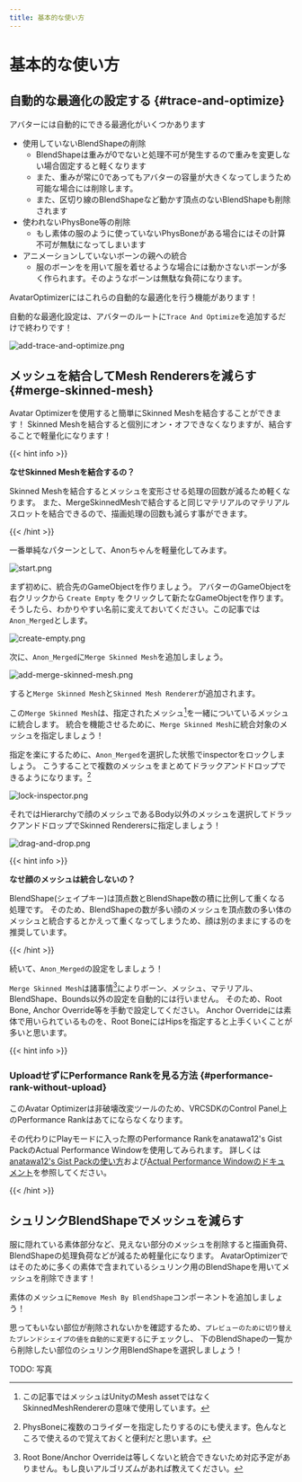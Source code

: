 ```yaml
---
title: 基本的な使い方
---
```


基本的な使い方
===

自動的な最適化の設定する {#trace-and-optimize}
--

アバターには自動的にできる最適化がいくつかあります

- 使用していないBlendShapeの削除
  - BlendShapeは重みが0でないと処理不可が発生するので重みを変更しない場合固定すると軽くなります
  - また、重みが常に0であってもアバターの容量が大きくなってしまうため可能な場合には削除します。
  - また、区切り線のBlendShapeなど動かす頂点のないBlendShapeも削除されます
- 使われないPhysBone等の削除
  - もし素体の服のように使っていないPhysBoneがある場合にはその計算不可が無駄になってしまいます
- アニメーションしていないボーンの親への統合
  - 服のボーンをを用いて服を着せるような場合には動かさないボーンが多く作られます。そのようなボーンは無駄な負荷になります。

AvatarOptimizerにはこれらの自動的な最適化を行う機能があります！

自動的な最適化設定は、アバターのルートに`Trace And Optimize`を追加するだけで終わりです！

![add-trace-and-optimize.png](add-trace-and-optimize.png)

メッシュを結合してMesh Renderersを減らす {#merge-skinned-mesh}
--

Avatar Optimizerを使用すると簡単にSkinned Meshを結合することができます！
Skinned Meshを結合すると個別にオン・オフできなくなりますが、結合することで軽量化になります！

{{< hint info >}}

**なせSkinned Meshを結合するの？**

Skinned Meshを結合するとメッシュを変形させる処理の回数が減るため軽くなります。
また、MergeSkinnedMeshで結合すると同じマテリアルのマテリアルスロットを結合できるので、描画処理の回数も減らす事ができます。

{{< /hint >}}

一番単純なパターンとして、Anonちゃんを軽量化してみます。

![start.png](./start.png)

まず初めに、統合先のGameObjectを作りましょう。
アバターのGameObjectを右クリックから `Create Empty` をクリックして新たなGameObjectを作ります。
そうしたら、わかりやすい名前に変えておいてください。この記事では`Anon_Merged`とします。

![create-empty.png](./create-empty.png)

次に、`Anon_Merged`に`Merge Skinned Mesh`を追加しましょう。

![add-merge-skinned-mesh.png](./add-merge-skinned-mesh.png)

すると`Merge Skinned Mesh`と`Skinned Mesh Renderer`が追加されます。

この`Merge Skinned Mesh`は、指定されたメッシュ[^mesh]を一緒についているメッシュに統合します。
統合を機能させるために、`Merge Skinned Mesh`に統合対象のメッシュを指定しましょう！

指定を楽にするために、`Anon_Merged`を選択した状態でinspectorをロックしましょう。
こうすることで複数のメッシュをまとめてドラックアンドドロップできるようになります。[^tip-lock-inspector]

![lock-inspector.png](./lock-inspector.png)

それではHierarchyで顔のメッシュであるBody以外のメッシュを選択してドラックアンドドロップでSkinned Renderersに指定しましょう！

![drag-and-drop.png](./drag-and-drop.png)

{{< hint info >}}

**なせ顔のメッシュは統合しないの？**

BlendShape(シェイプキー)は頂点数とBlendShape数の積に比例して重くなる処理です。
そのため、BlendShapeの数が多い顔のメッシュを頂点数の多い体のメッシュと統合するとかえって重くなってしまうため、顔は別のままにするのを推奨しています。

{{< /hint >}}

続いて、`Anon_Merged`の設定をしましょう！

`Merge Skinned Mesh`は諸事情[^merge-skinned-mesh]によりボーン、メッシュ、マテリアル、BlendShape、Bounds以外の設定を自動的には行いません。
そのため、Root Bone, Anchor Override等を手動で設定してください。
Anchor Overrideには素体で用いられているものを、Root BoneにはHipsを指定すると上手くいくことが多いと思います。

{{< hint info >}}

### UploadせずにPerformance Rankを見る方法 {#performance-rank-without-upload}

このAvatar Optimizerは非破壊改変ツールのため、VRCSDKのControl Panel上のPerformance Rankはあてにならなくなります。

その代わりにPlayモードに入った際のPerformance Rankをanatawa12's Gist PackのActual Performance Windowを使用してみられます。
詳しくは[anatawa12's Gist Packの使い方][gists-basic-usage]および[Actual Performance Windowのドキュメント][Actual Performance Window]を参照してください。

[gists-basic-usage]: https://vpm.anatawa12.com/gists/ja/docs/basic-usage/
[Actual Performance Window]: https://vpm.anatawa12.com/gists/ja/docs/reference/actual-performance-window/

{{< /hint >}}

[^tip-lock-inspector]: PhysBoneに複数のコライダーを指定したりするのにも使えます。色んなところで使えるので覚えておくと便利だと思います。
[^merge-skinned-mesh]: Root Bone/Anchor Overrideは等しくないと統合できないため対応予定がありません。もし良いアルゴリズムがあれば教えてください。
[^mesh]: この記事ではメッシュはUnityのMesh assetではなくSkinnedMeshRendererの意味で使用しています。

シュリンクBlendShapeでメッシュを減らす
---

服に隠れている素体部分など、見えない部分のメッシュを削除すると描画負荷、BlendShapeの処理負荷などが減るため軽量化になります。
AvatarOptimizerではそのために多くの素体で含まれているシュリンク用のBlendShapeを用いてメッシュを削除できます！

素体のメッシュに`Remove Mesh By BlendShape`コンポーネントを追加しましょう！

思ってもいない部位が削除されないかを確認するため、`プレビューのために切り替えたブレンドシェイプの値を自動的に変更する`にチェックし、
下のBlendShapeの一覧から削除したい部位のシュリンク用BlendShapeを選択しましょう！

TODO: 写真
